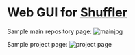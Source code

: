 # Web GUI for [Shuffler](https://github.com/yasnikoff/shuffler-server-go)


Sample main repository page:
![mainjpg](https://user-images.githubusercontent.com/10855339/187101934-633a7acf-ec6c-4c78-986e-3f9df62152de.jpg)

Sample project page:
![project page](https://user-images.githubusercontent.com/10855339/187102001-8ffe624a-814c-42cf-82f8-b5af413cc445.jpg)
